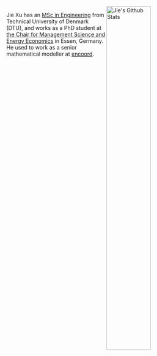 
<img align="right" alt="Jie's Github Stats" width="48%" src="https://github-readme-stats.vercel.app/api?username=jiedxu&count_private=true&show_icons=true&hide_title=true&icon_color=7793cc&title_color=7793cc&text_color=595858&bg_color=ffffff" />

Jie Xu has an [MSc in Engineering](https://www.dtu.dk/english/education/graduate/msc-programmes/sustainable-energy-systems/study-lines/energy-systems-analysis) from Technical University of Denmark (DTU), and works as a PhD student at [the Chair for Management Science and Energy Economics](https://www.ewl.wiwi.uni-due.de/en/) in Essen, Germany. He used to work as a senior mathematical modeller at [encoord](https://www.encoord.com/).
